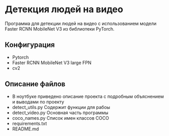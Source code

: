 # Детекция людей на видео
Программа для детекции людей на видео с использованием модели Faster RCNN MobileNet V3 из библиотеки PyTorch.

## Конфигурация
- Pytorch
- Faster RCNN MobileNet V3 large FPN
- cv2

## Описание файлов
- В ноутбуке приведено описание проекта с подробным объяснением и выводами по проекту
- detect_utils.py Содержит функции для рабоы
- detect_video.py Основная часть программы
- coco_names.py Список имен классов COCO
- requirements.txt
- README.md
